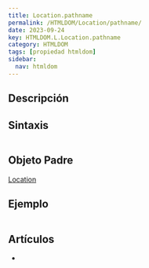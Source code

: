 ```yaml
---
title: Location.pathname
permalink: /HTMLDOM/Location/pathname/
date: 2023-09-24
key: HTMLDOM.L.Location.pathname
category: HTMLDOM
tags: [propiedad htmldom]
sidebar:
  nav: htmldom
---
```


## Descripción


## Sintaxis


```javascript

```


## Objeto Padre


[Location](https://www.w3api.com/HTMLDOM/Location/)


## Ejemplo


```javascript

```


## Artículos

- 
